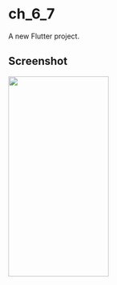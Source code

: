 # ch_6_7

A new Flutter project.

## Screenshot

<img src="https://user-images.githubusercontent.com/111499824/222436824-d5ebe5bc-2458-4ea0-a86d-7dfdae9015d6.png" alt="" data-canonical-src="https://gyazo.com/eb5c5741b6a9a16c692170a41a49c858.png" width="200" height="400" />



